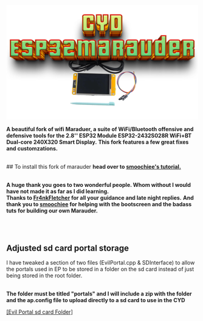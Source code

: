 ![Header](pictures/mainheader.png)
<br>



  <b>A beautiful fork of wifi Maraduer, a suite of WiFi/Bluetooth offensive and defensive tools for the 2.8'' ESP32 Module ESP32-2432S028R WiFi+BT Dual-core 240X320 Smart Display.</b>
  <b>This fork features a few great fixes and customzations.</b>
  
  <br>
  ## To install this fork of marauder
  <b>head over to <a href=https://github.com/smoochiee/MARAUDER-FOR-CYD---CHEAP-YELLOW-DISPLAY>smoochiee's tutorial.</a></b>
  
  <br>
  <br>
  
  <b>A huge thank you goes to two wonderful people. Whom without I would have not made it as far as I  did learning.</b> <br>
  <b>Thanks to <a href=https://github.com/Fr4nkFletcher>Fr4nkFletcher</a> for all your guidance and late night replies.</b>
  <b>And thank you to <a href=https://github.com/smoochiee>smoochiee</a> for helping with the bootscreen and the badass tuts for building our own Marauder.</b><br>
  
  
  <br>
  <br>
  
  
  ## Adjusted sd card portal storage
  I have tweaked a section of two files (EvilPortal.cpp & SDInterface) to allow the portals used in EP to be stored in a folder on the sd card instead of just being stored in the root folder. </b>
  
  <br> 
  <b>The folder must be titled "portals" and I will include a zip with the folder and the ap.config file to upload directly to a sd card to use in the CYD</b>
  <br>
  
  <a href="https://github.com/ATOMNFT/CYD-ESP32Marauder/tree/master/Evil%20Portal%20Stuff" target="_blank">[Evil Portal sd card Folder]</a>
